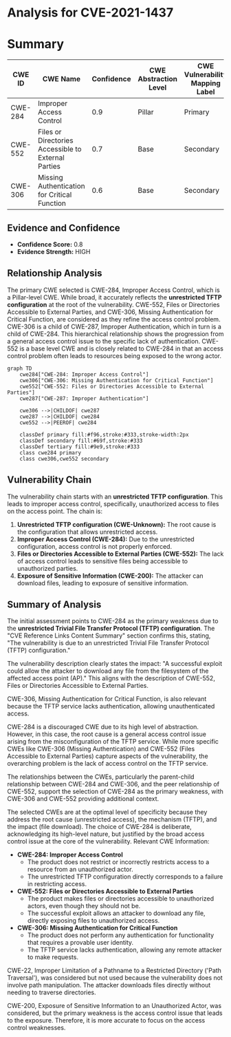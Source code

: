 # Analysis for CVE-2021-1437

# Summary
| CWE ID | CWE Name | Confidence | CWE Abstraction Level | CWE Vulnerability Mapping Label | CWE-Vulnerability Mapping Notes |
|---|---|---|---|---|---|
| CWE-284 | Improper Access Control | 0.9 | Pillar | Primary | Discouraged |
| CWE-552 | Files or Directories Accessible to External Parties | 0.7 | Base | Secondary | Allowed |
| CWE-306 | Missing Authentication for Critical Function | 0.6 | Base | Secondary | Allowed |

## Evidence and Confidence

*   **Confidence Score:** 0.8
*   **Evidence Strength:** HIGH

## Relationship Analysis
The primary CWE selected is CWE-284, Improper Access Control, which is a Pillar-level CWE. While broad, it accurately reflects the **unrestricted TFTP configuration** at the root of the vulnerability.
CWE-552, Files or Directories Accessible to External Parties, and CWE-306, Missing Authentication for Critical Function, are considered as they refine the access control problem.
CWE-306 is a child of CWE-287, Improper Authentication, which in turn is a child of CWE-284. This hierarchical relationship shows the progression from a general access control issue to the specific lack of authentication.
CWE-552 is a base level CWE and is closely related to CWE-284 in that an access control problem often leads to resources being exposed to the wrong actor.

```mermaid
graph TD
    cwe284["CWE-284: Improper Access Control"]
    cwe306["CWE-306: Missing Authentication for Critical Function"]
    cwe552["CWE-552: Files or Directories Accessible to External Parties"]
    cwe287["CWE-287: Improper Authentication"]

    cwe306 -->|CHILDOF| cwe287
    cwe287 -->|CHILDOF| cwe284
    cwe552 -->|PEEROF| cwe284

    classDef primary fill:#f96,stroke:#333,stroke-width:2px
    classDef secondary fill:#69f,stroke:#333
    classDef tertiary fill:#9e9,stroke:#333
    class cwe284 primary
    class cwe306,cwe552 secondary
```

## Vulnerability Chain
The vulnerability chain starts with an **unrestricted TFTP configuration**. This leads to improper access control, specifically, unauthorized access to files on the access point. The chain is:

1.  **Unrestricted TFTP configuration (CWE-Unknown):** The root cause is the configuration that allows unrestricted access.
2.  **Improper Access Control (CWE-284):** Due to the unrestricted configuration, access control is not properly enforced.
3.  **Files or Directories Accessible to External Parties (CWE-552):** The lack of access control leads to sensitive files being accessible to unauthorized parties.
4.  **Exposure of Sensitive Information (CWE-200):** The attacker can download files, leading to exposure of sensitive information.

## Summary of Analysis
The initial assessment points to CWE-284 as the primary weakness due to the **unrestricted Trivial File Transfer Protocol (TFTP) configuration**. The "CVE Reference Links Content Summary" section confirms this, stating, "The vulnerability is due to an unrestricted Trivial File Transfer Protocol (TFTP) configuration."

The vulnerability description clearly states the impact: "A successful exploit could allow the attacker to download any file from the filesystem of the affected access point (AP)." This aligns with the description of CWE-552, Files or Directories Accessible to External Parties.

CWE-306, Missing Authentication for Critical Function, is also relevant because the TFTP service lacks authentication, allowing unauthenticated access.

CWE-284 is a discouraged CWE due to its high level of abstraction. However, in this case, the root cause is a general access control issue arising from the misconfiguration of the TFTP service. While more specific CWEs like CWE-306 (Missing Authentication) and CWE-552 (Files Accessible to External Parties) capture aspects of the vulnerability, the overarching problem is the lack of access control on the TFTP service.

The relationships between the CWEs, particularly the parent-child relationship between CWE-284 and CWE-306, and the peer relationship of CWE-552, support the selection of CWE-284 as the primary weakness, with CWE-306 and CWE-552 providing additional context.

The selected CWEs are at the optimal level of specificity because they address the root cause (unrestricted access), the mechanism (TFTP), and the impact (file download). The choice of CWE-284 is deliberate, acknowledging its high-level nature, but justified by the broad access control issue at the core of the vulnerability.
Relevant CWE Information:
*   **CWE-284: Improper Access Control**
    *   The product does not restrict or incorrectly restricts access to a resource from an unauthorized actor.
    *   The unrestricted TFTP configuration directly corresponds to a failure in restricting access.
*   **CWE-552: Files or Directories Accessible to External Parties**
    *   The product makes files or directories accessible to unauthorized actors, even though they should not be.
    *   The successful exploit allows an attacker to download any file, directly exposing files to unauthorized access.
*   **CWE-306: Missing Authentication for Critical Function**
    *   The product does not perform any authentication for functionality that requires a provable user identity.
    *   The TFTP service lacks authentication, allowing any remote attacker to make requests.

CWE-22, Improper Limitation of a Pathname to a Restricted Directory ('Path Traversal'), was considered but not used because the vulnerability does not involve path manipulation. The attacker downloads files directly without needing to traverse directories.

CWE-200, Exposure of Sensitive Information to an Unauthorized Actor, was considered, but the primary weakness is the access control issue that leads to the exposure. Therefore, it is more accurate to focus on the access control weaknesses.